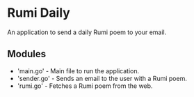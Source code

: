 # Rumi Daily

An application to send a daily Rumi poem to your email.

## Modules

- 'main.go' - Main file to run the application.
- 'sender.go' - Sends an email to the user with a Rumi poem.
- 'rumi.go' - Fetches a Rumi poem from the web.
